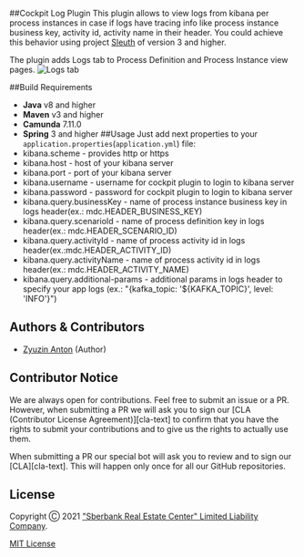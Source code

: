##Cockpit Log Plugin
This plugin allows to view logs from kibana per process instances in case if logs have tracing info like process instance business key, activity id, activity name in their header. You could achieve this behavior using project [Sleuth](https://github.com/spring-cloud/spring-cloud-sleuth) of version 3 and higher.

The plugin adds Logs tab to Process Definition and Process Instance view pages.
![Logs tab](https://github.com/domclick/camunda-cockpit-log-plugin/blob/master/src/main/resources/log-tab.png)

##Build Requirements
 - **Java** v8 and higher
 - **Maven** v3 and higher
 - **Camunda** 7.11.0
 - **Spring** 3 and higher
##Usage
Just add next properties to your `application.properties`(`application.yml`) file:
 - kibana.scheme - provides http or https
 - kibana.host - host of your kibana server
 - kibana.port - port of your kibana server
 - kibana.username - username for cockpit plugin to login to kibana server
 - kibana.password - password for cockpit plugin to login to kibana server
 - kibana.query.businessKey - name of process instance business key in logs header(ex.: mdc.HEADER_BUSINESS_KEY)
 - kibana.query.scenarioId - name of process definition key in logs header(ex.: mdc.HEADER_SCENARIO_ID)
 - kibana.query.activityId - name of process activity id in logs header(ex.:mdc.HEADER_ACTIVITY_ID)
 - kibana.query.activityName - name of process activity id in logs header(ex.: mdc.HEADER_ACTIVITY_NAME)
 - kibana.query.additional-params - additional params in logs header to specify your app logs (ex.: "{kafka_topic: '${KAFKA_TOPIC}', level: 'INFO'}")

## Authors & Contributors
- [Zyuzin Anton](https://github.com/zyuzin-anton) (Author)

## Contributor Notice

We are always open for contributions. Feel free to submit an issue or a PR. However, when submitting a PR we will ask 
you to sign our [CLA (Contributor License Agreement)][cla-text] to confirm that you have the rights to submit your 
contributions and to give us the rights to actually use them.

When submitting a PR our special bot will ask you to review and to sign our [CLA][cla-text]. This will happen only once 
for all our GitHub repositories.

## License
Copyright Ⓒ 2021
["Sberbank Real Estate Center" Limited Liability Company](https://domclick.ru/).

[MIT License](./LICENSE.md)
